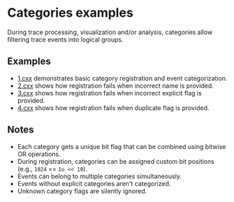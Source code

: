 # Categories examples

During trace processing, visualization and/or analysis, categories allow filtering trace events into logical groups.

## Examples

* [1.cxx](1.cxx) demonstrates basic category registration and event categorization.
* [2.cxx](2.cxx) shows how registration fails when incorrect name is provided.
* [3.cxx](3.cxx) shows how registration fails when incorrect explicit flag is provided.
* [4.cxx](4.cxx) shows how registration fails when duplicate flag is provided.

## Notes

* Each category gets a unique bit flag that can be combined using bitwise OR operations.
* During registration, categories can be assigned custom bit positions (e.g., `1024` == `1u << 10`).
* Events can belong to multiple categories simultaneously.
* Events without explicit categories aren't categorized.
* Unknown category flags are silently ignored.
